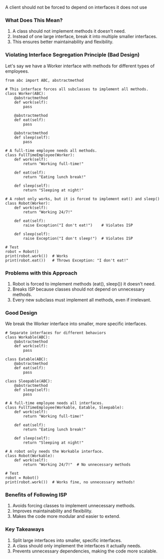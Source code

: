 A client should not be forced to depend on interfaces it does not use

### What Does This Mean?
1. A class should not implement methods it doesn’t need.
2. Instead of one large interface, break it into multiple smaller interfaces.
3. This ensures better maintainability and flexibility.

### Violating Interface Segregation Principle (Bad Design)
Let's say we have a Worker interface with methods for different types of employees.

```
from abc import ABC, abstractmethod

# This interface forces all subclasses to implement all methods.
class Worker(ABC):
    @abstractmethod
    def work(self):
        pass

    @abstractmethod
    def eat(self):
        pass

    @abstractmethod
    def sleep(self):
        pass

# A full-time employee needs all methods.
class FullTimeEmployee(Worker):
    def work(self):
        return "Working full-time!"

    def eat(self):
        return "Eating lunch break!"

    def sleep(self):
        return "Sleeping at night!"

# A robot only works, but it is forced to implement eat() and sleep()
class Robot(Worker):
    def work(self):
        return "Working 24/7!"

    def eat(self):
        raise Exception("I don't eat!")    # Violates ISP

    def sleep(self):
        raise Exception("I don't sleep!")  # Violates ISP

# Test
robot = Robot()
print(robot.work())  # Works
print(robot.eat())   # Throws Exception: "I don't eat!"

```

### Problems with this Approach
1. Robot is forced to implement methods (eat(), sleep()) it doesn't need.
2. Breaks ISP because classes should not depend on unnecessary methods.
3. Every new subclass must implement all methods, even if irrelevant.

### Good Design
We break the Worker interface into smaller, more specific interfaces.

```
# Separate interfaces for different behaviors
class Workable(ABC):
    @abstractmethod
    def work(self):
        pass

class Eatable(ABC):
    @abstractmethod
    def eat(self):
        pass

class Sleepable(ABC):
    @abstractmethod
    def sleep(self):
        pass

# A full-time employee needs all interfaces.
class FullTimeEmployee(Workable, Eatable, Sleepable):
    def work(self):
        return "Working full-time!"

    def eat(self):
        return "Eating lunch break!"

    def sleep(self):
        return "Sleeping at night!"

# A robot only needs the Workable interface.
class Robot(Workable):
    def work(self):
        return "Working 24/7!"  # No unnecessary methods

# Test
robot = Robot()
print(robot.work())  # Works fine, no unnecessary methods!
```

### Benefits of Following ISP
1. Avoids forcing classes to implement unnecessary methods.
2. Improves maintainability and flexibility.
3. Makes the code more modular and easier to extend.

### Key Takeaways
1. Split large interfaces into smaller, specific interfaces.
2. A class should only implement the interfaces it actually needs.
3. Prevents unnecessary dependencies, making the code more scalable.